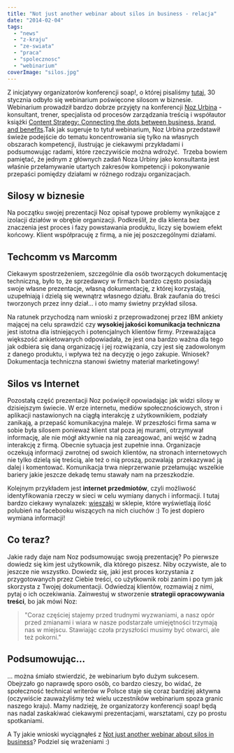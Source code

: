 ```yaml
---
title: "Not just another webinar about silos in business - relacja"
date: "2014-02-04"
tags:
  - "news"
  - "z-kraju"
  - "ze-swiata"
  - "praca"
  - "spolecznosc"
  - "webinarium"
coverImage: "silos.jpg"
---
```


Z inicjatywy organizatorów konferencji soap!, o której pisaliśmy
[tutaj](http://techwriter.pl/soap-technical-communication-conference-relacja/ "soap! technical communication conference – relacja"), 30
stycznia odbyło się webinarium poświęcone silosom w biznesie. Webinarium
prowadził bardzo dobrze przyjęty na
konferencji [Noz Urbina](http://urbinaconsulting.com/ "Noz Urbina") -
konsultant, trener, specjalista od procesów zarządzania treścią i współautor
książki
[Content Strategy: Connecting the dots between business, brand, and benefits](http://thecontentstrategybook.com/ "Content Strategy: Connecting the dots between business, brand, and benefits").Tak
jak sugeruje to tytuł webinarium, Noz Urbina przedstawił świeże podejście do
tematu koncentrowania się tylko na własnych obszarach kompetencji, ilustrując je
ciekawymi przykładami i podsumowując radami, które rzeczywiście można wdrożyć.
 Trzeba bowiem pamiętać, że jednym z głównych zadań Noza Urbiny jako konsultanta
jest właśnie przełamywanie utartych zakresów kompetencji i pokonywanie przepaści
pomiędzy działami w różnego rodzaju organizacjach.

## Silosy w biznesie

Na początku swojej prezentacji Noz opisał typowe problemy wynikające z izolacji
działów w obrębie organizacji. Podkreślił, że dla klienta bez znaczenia jest
proces i fazy powstawania produktu, liczy się bowiem efekt końcowy. Klient
współpracuję z firmą, a nie jej poszczególnymi działami.

## Techcomm vs Marcomm

Ciekawym spostrzeżeniem, szczególnie dla osób tworzących dokumentację
techniczną, było to, że sprzedawcy w firmach bardzo często posiadają swoje
własne prezentacje, własną dokumentację, z której korzystają, uzupełniają i
dzielą się wewnątrz własnego działu. Brak zaufania do treści tworzonych przez
inny dział... i oto mamy świetny przykład silosa.

Na ratunek przychodzą nam wnioski z przeprowadzonej przez IBM ankiety mającej na
celu sprawdzić czy **wysokiej jakości komunikacja techniczna** jest istotna dla
istniejących i potencjalnych klientów firmy. Przeważająca większość
ankietowanych odpowiadała, że jest ona bardzo ważna dla tego jak odbiera się
daną organizację i jej rozwiązania, czy jest się zadowolonym z danego produktu,
i wpływa też na decyzję o jego zakupie. Wniosek? Dokumentacja techniczna stanowi
świetny materiał marketingowy!

## Silos vs Internet

Pozostałą część prezentacji Noz poświęcił opowiadając jak widzi silosy w
dzisiejszym świecie. W erze internetu, mediów społecznościowych, stron i
aplikacji nastawionych na ciągłą interakcję z użytkownikiem, podziały zanikają,
a przepaść komunikacyjna maleje. W przeszłości firma sama w sobie była silosem
ponieważ klient stał poza jej murami, otrzymywał informację, ale nie mógł
aktywnie na nią zareagować, ani wejść w żadną interakcję z firmą. Obecnie
sytuacja jest zupełnie inna. Organizacje oczekują informacji zwrotnej od swoich
klientów, na stronach internetowych nie tylko dzielą się treścią, ale też o nią
proszą, pozwalają  przekazywać ją dalej i komentować. Komunikacja trwa
nieprzerwanie przełamując wszelkie bariery jakie jeszcze dekadę temu stawały nam
na przeszkodzie.

Kolejnym przykładem jest **internet przedmiotów**, czyli możliwość
identyfikowania rzeczy w sieci w celu wymiany danych i informacji. I tutaj
bardzo ciekawy wynalazek:
[wieszaki](http://mashable.com/2012/05/08/hangers-update-facebook-likes/ "wieszaki")
w sklepie, które wyświetlają ilość polubień na facebooku wiszących na nich
ciuchów :) To jest dopiero wymiana informacji!

## Co teraz?

Jakie rady daje nam Noz podsumowując swoją prezentację? Po pierwsze dowiedz się
kim jest użytkownik, dla którego piszesz. Niby oczywiste, ale to jeszcze nie
wszystko. Dowiedz się, jaki jest proces korzystania z przygotowanych przez
Ciebie treści, co użytkownik robi zanim i po tym jak skorzysta z Twojej
dokumentacji. Odwiedzaj klientów, rozmawiaj z nimi, pytaj o ich oczekiwania.
Zainwestuj w stworzenie **strategii opracowywania treści**, bo jak mówi Noz:

> "Coraz częściej stajemy przed trudnymi wyzwaniami, a nasz opór przed zmianami
> i wiara w nasze podstarzałe umiejętności trzymają nas w miejscu. Stawiając
> czoła przyszłości musimy być otwarci, ale też pokorni."

## Podsumowując...

... można śmiało stwierdzić, że webinarium było dużym sukcesem. Obejrzało go
naprawdę sporo osób, co bardzo cieszy, bo widać, że społeczność technical
writerów w Polsce staje się coraz bardziej aktywna (oczywiście zauważyliśmy też
wielu uczestników webinarium spoza granic naszego kraju). Mamy nadzieję, że
organizatorzy konferencji soap! będą nas nadal zaskakiwać ciekawymi
prezentacjami, warsztatami, czy po prostu spotkaniami.

A Ty jakie wnioski wyciągnąłeś z
[Not just another webinar about silos in business](http://www.soapconf.com/silos-recording/)?
Podziel się wrażeniami :)
